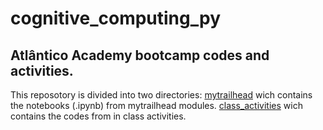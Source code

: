# cognitive_computing_py
## Atlântico  Academy bootcamp codes and activities.

This reposotory is divided into two directories:
[mytrailhead](mytrailhead) wich contains the notebooks (.ipynb) from mytrailhead modules.
[class_activities](class_activities) wich contains the codes from in class activities.